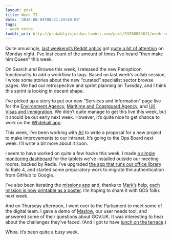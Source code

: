```yaml
---
layout: post
title: Week 73
date: '2014-08-04T08:31:34+10:00'
tags:
- week notes
tumblr_url: http://probablyisjordan.tumblr.com/post/93760053611/week-seventy-three
---
```

<p>Quite amusingly, <a href="http://www.reddit.com/r/unitedkingdom/comments/2bub8e/has_anyone_noticed_that_govuk_is_really_good/">last weekend&rsquo;s Reddit antics</a> got <a href="http://www.reddit.com/r/bestof/comments/2bysoq/redditor_posts_praise_for_a_government_website/">quite a bit of attention</a> on Monday night. I&rsquo;ve lost count of the amount of times I&rsquo;ve heard &ldquo;then make him Queen&rdquo; this week.</p>

<p>On Search and Browse this week, I released the new Panopticon functionality to add a workflow to tags. Based on last week&rsquo;s collab session, I wrote some stories about the new &ldquo;curated&rdquo; specialist sector browse pages. We had our retrospective and sprint planning on Tuesday, and I think this sprint is looking in decent shape.</p>

<p>I&rsquo;ve picked up a story to put our new &ldquo;Services and Information&rdquo; page live for the <a href="https://www.gov.uk/government/organisations/environment-agency">Environment Agency</a>, <a href="https://www.gov.uk/government/organisations/maritime-and-coastguard-agency">Maritime and Coastguard Agency</a>, and <a href="https://www.gov.uk/government/organisations/uk-visas-and-immigration">UK Visas and Immigration</a>.  We didn&rsquo;t quite manage to get this live this week, but it should be out early next week. However, it&rsquo;s quite nice to get chance to work on the <a href="https://github.com/alphagov/whitehall">Whitehall app</a>.</p>

<p>This week, I&rsquo;ve been working with <a href="https://twitter.com/ali_kelly_">Ali</a> to write a proposal for a new project to make improvements to our intranet. It&rsquo;s going to the Ops Board next week. I&rsquo;ll write a bit more about it soon.</p>

<p>I seem to have worked on quite a few hacks this week. I made <a href="https://github.com/JordanHatch/situation-room-monitor">a simple monitoring dashboard</a> for the tablets we&rsquo;ve installed outside our meeting rooms, backed by Redis. I&rsquo;ve upgraded <a href="https://github.com/JordanHatch/anthology">the app that runs our office library</a> to Rails 4, and started some preparatory work to migrate the authentication from GitHub to Google.</p>

<p>I&rsquo;ve also been iterating the <a href="https://github.com/JordanHatch/gds-missions">missions app</a> and, thanks to <a href="https://twitter.com/markhurrell">Mark&rsquo;s</a> help, <a href="https://twitter.com/1jh/status/494166982229774336">each mission is now printable as a poster</a>. I&rsquo;m hoping to share it with GDS folks next week.</p>

<p>And on Thursday afternoon, I went over to the Parliament to meet some of the digital team. I gave a demo of <a href="https://github.com/alphagov/maslow">Maslow</a>, our user needs tool, and answered some of their questions about GOV.UK. It was interesting to hear about the challenges they&rsquo;ve faced. (And I got to have <a href="https://secure.flickr.com/photos/jordanh14/14607378519/">lunch on the terrace</a>.)</p>

<p>Whoa. It&rsquo;s been quite a busy week.</p>
